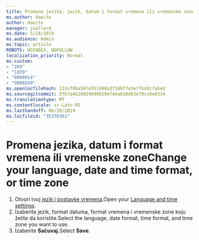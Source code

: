 ```yaml
---
title: Promena jezika, jezik, datum i format vremena ili vremenske zone u Outlook.com
ms.author: daeite
author: daeite
manager: joallard
ms.date: 5/24/2019
ms.audience: Admin
ms.topic: article
ROBOTS: NOINDEX, NOFOLLOW
localization_priority: Normal
ms.custom:
- "269"
- "1839"
- "8000014"
- "9000249"
ms.openlocfilehash: 133cf9ba507e551d00a3f109f7e3ef7bddc7abed
ms.sourcegitcommit: 5fb7a4b28859690020efdea630d03e70cc0e6334
ms.translationtype: MT
ms.contentlocale: sr-Latn-RS
ms.lasthandoff: 06/28/2019
ms.locfileid: "35376361"
---
```

# <a name="change-your-language-date-and-time-format-or-time-zone"></a><span data-ttu-id="e513b-102">Promena jezika, datum i format vremena ili vremenske zone</span><span class="sxs-lookup"><span data-stu-id="e513b-102">Change your language, date and time format, or time zone</span></span>

1. <span data-ttu-id="e513b-103">Otvori tvoj [jezik i postavke vremena](https://go.microsoft.com/fwlink/?linkid=2085505).</span><span class="sxs-lookup"><span data-stu-id="e513b-103">Open your [Language and time settings](https://go.microsoft.com/fwlink/?linkid=2085505).</span></span>
1. <span data-ttu-id="e513b-104">Izaberite jezik, format datuma, format vremena i vremenske zone koju želite da koristite.</span><span class="sxs-lookup"><span data-stu-id="e513b-104">Select the language, date format, time format, and time zone you want to use.</span></span>
1. <span data-ttu-id="e513b-105">Izaberite **Sačuvaj**.</span><span class="sxs-lookup"><span data-stu-id="e513b-105">Select **Save**.</span></span>
